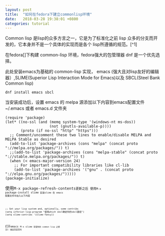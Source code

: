 ```yaml
---
layout: post
title:  "如何在fedora下建立commonlisp环境"
date:   2018-03-28 19:38:01 +0800
categories: tutorial
---
```


 Common lisp 是lisp的众多方言之一，它是为了标准化之前 lisp 众多的分支而开发的，它本身并不是一个具体的实现而是各个
lisp所遵循的规范。[^1]

在fedora[]下构建 common-lisp 环境，fedora强大的包管理器 dnf 是一个优先选择。

此处安装emacs为基础的 common-lisp 实现， emacs (强大且对lisp友好的编辑器）,SLIME(Superior Lisp Interaction Mode for Emacs)以及 SBCL(Steel Bank Common lisp)
```
dnf install emacs sbcl
```
当安装成功后，设置 emacs 的 melpa 源添加以下内容到emacs配置文件 ~/.emacs 或者 emacs.d 文件夹
```
(require 'package)
(let* ((no-ssl (and (memq system-type '(windows-nt ms-dos))
                    (not (gnutls-available-p))))
       (proto (if no-ssl "http" "https")))
  ;; Comment/uncomment these two lines to enable/disable MELPA and MELPA Stable as desired
  (add-to-list 'package-archives (cons "melpa" (concat proto "://melpa.org/packages/")) t)
  ;;(add-to-list 'package-archives (cons "melpa-stable" (concat proto "://stable.melpa.org/packages/")) t)
  (when (< emacs-major-version 24)
    ;; For important compatibility libraries like cl-lib
    (add-to-list 'package-archives '("gnu" . (concat proto "://elpa.gnu.org/packages/")))))
(package-initialize)
```
使用<code>M-x package-refresh-contents<code>更新之后 使用<code>M-x package-install slime<code> 安装slime
在 emacs 配置文件中加入以下内容
```
;; Set your lisp system and, optionally, some contribs
(setq inferior-lisp-program "使用which sbcl确定你的sbcl路径")
(setq slime-contribs '(slime-fancy))
```
打开emacs 
<code>M-x slime<code> 享受你的 common lisp 之旅
注1：摘自百度百科
